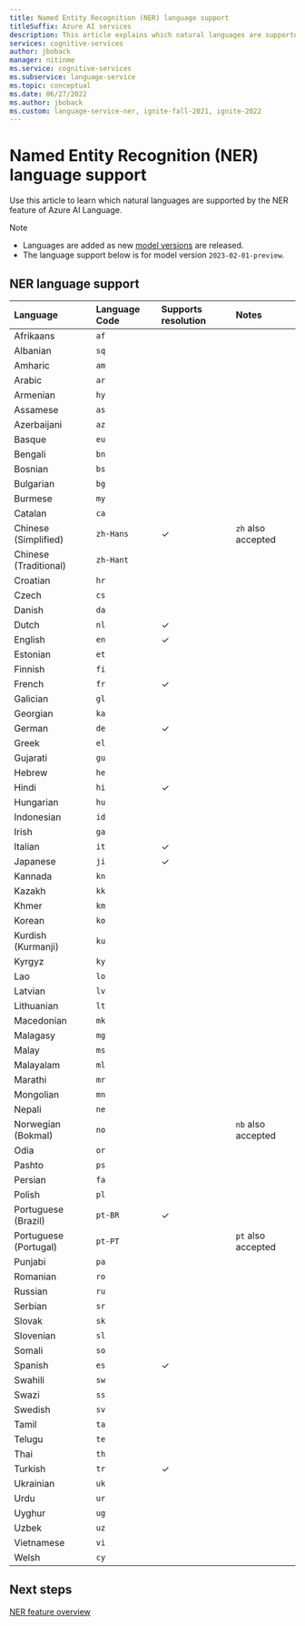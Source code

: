 ```yaml
---
title: Named Entity Recognition (NER) language support
titleSuffix: Azure AI services
description: This article explains which natural languages are supported by the NER feature of Azure AI Language.
services: cognitive-services
author: jboback
manager: nitinme
ms.service: cognitive-services
ms.subservice: language-service
ms.topic: conceptual
ms.date: 06/27/2022
ms.author: jboback
ms.custom: language-service-ner, ignite-fall-2021, ignite-2022
---
```


# Named Entity Recognition (NER) language support 

Use this article to learn which natural languages are supported by the NER feature of Azure AI Language.

> [!NOTE]
> * Languages are added as new [model versions](how-to-call.md#specify-the-ner-model) are released. 
> * The language support below is for model version `2023-02-01-preview`.

## NER language support

|Language|Language Code|Supports resolution|Notes|
|:----|:----|:----|:----|
|Afrikaans|`af`| | |
|Albanian|`sq`| | |
|Amharic|`am`| | |
|Arabic|`ar`| | |
|Armenian|`hy`| | |
|Assamese|`as`| | |
|Azerbaijani|`az`| | |
|Basque|`eu`| | |
|Bengali|`bn`| | |
|Bosnian|`bs`| | |
|Bulgarian|`bg`| | |
|Burmese|`my`| | |
|Catalan|`ca`| | |
|Chinese (Simplified)|`zh-Hans`|✓ |`zh` also accepted|
|Chinese (Traditional)|`zh-Hant`| | |
|Croatian|`hr`| | |
|Czech|`cs`| | |
|Danish|`da`| | |
|Dutch|`nl`|✓ | |
|English|`en`|✓ | |
|Estonian|`et`| | |
|Finnish|`fi`| | |
|French|`fr`|✓ | |
|Galician|`gl`| | |
|Georgian|`ka`| | |
|German|`de`|✓ | |
|Greek|`el`| | |
|Gujarati|`gu`| | |
|Hebrew|`he`| | |
|Hindi|`hi`|✓ | |
|Hungarian|`hu`| | |
|Indonesian|`id`| | |
|Irish|`ga`| | |
|Italian|`it`|✓ | |
|Japanese|`ji`|✓ | |
|Kannada|`kn`| | |
|Kazakh|`kk`| | |
|Khmer|`km`| | |
|Korean|`ko`| | |
|Kurdish (Kurmanji)|`ku`| | |
|Kyrgyz|`ky`| | |
|Lao|`lo`| | |
|Latvian|`lv`| | |
|Lithuanian|`lt`| | |
|Macedonian|`mk`| | |
|Malagasy|`mg`| | |
|Malay|`ms`| | |
|Malayalam|`ml`| | |
|Marathi|`mr`| | |
|Mongolian|`mn`| | |
|Nepali|`ne`| | |
|Norwegian (Bokmal)|`no`| |`nb` also accepted|
|Odia|`or`| | |
|Pashto|`ps`| | |
|Persian|`fa`| | |
|Polish|`pl`| | |
|Portuguese (Brazil)|`pt-BR`|✓ | |
|Portuguese (Portugal)|`pt-PT`| |`pt` also accepted|
|Punjabi|`pa`| | |
|Romanian|`ro`| | |
|Russian|`ru`| | |
|Serbian|`sr`| | |
|Slovak|`sk`| | |
|Slovenian|`sl`| | |
|Somali|`so`| | |
|Spanish|`es`|✓ | |
|Swahili|`sw`| | |
|Swazi|`ss`| | |
|Swedish|`sv`| | |
|Tamil|`ta`| | |
|Telugu|`te`| | |
|Thai|`th`| | |
|Turkish|`tr`|✓ | |
|Ukrainian|`uk`| | |
|Urdu|`ur`| | |
|Uyghur|`ug`| | |
|Uzbek|`uz`| | |
|Vietnamese|`vi`| | |
|Welsh|`cy`| | |

## Next steps

[NER feature overview](overview.md)
